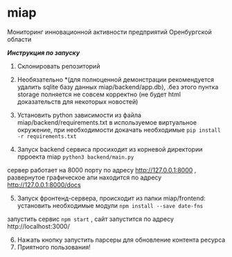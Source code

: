 # miap
Мониторинг инновационной активности предприятий Оренбургской области



***Инструкция по запуску***

1) Cклонировать репозиторий
 
2) Необязательно *(для полноценной демонстрации рекомендуется удалить sqlite базу данных  miap/backend/app.db), .без этого пунтка storage полняется не совсем корректно (не будет html доказательств для некоторых новостей)

3) Установить python зависимости из файла miap/backend/requirements.txt в используемое виртуальное окружение, при необходимости докачать необходимые
```pip install -r requirements.txt```

4) Запуск  backend сервиса просиходит из корневой директории прроекта miap
```python3 backend/main.py```

сервер работает на 8000 порту по адресу http://127.0.0.1:8000 , развернутое графическое апи находится по адресу http://127.0.0.1:8000/docs

5) Запуск фронтенд-сервера, происходит из папки miap/frontend:
установить необходимые модули 
```npm install --save date-fns```

запустить сервис 
```npm start``` , сайт запустится по адресу http://localhost:3000/  

6) Нажать кнопку запустить парсеры для обновление контента ресурса 
7) Приятного пользования!
